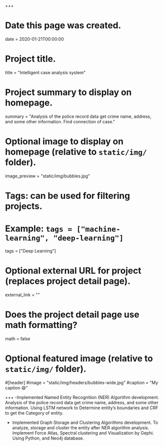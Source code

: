 +++
# Date this page was created.
date = 2020-01-21T00:00:00

# Project title.
title = "Intelligent case analysis system"

# Project summary to display on homepage.
summary = "Analysis of the police record data get crime name, address, and some other information. Find connection of case."

# Optional image to display on homepage (relative to `static/img/` folder).
image_preview = "static/img/bubbles.jpg"

# Tags: can be used for filtering projects.
# Example: `tags = ["machine-learning", "deep-learning"]`
tags = ["Deep Learning"]

# Optional external URL for project (replaces project detail page).
external_link = ""

# Does the project detail page use math formatting?
math = false

# Optional featured image (relative to `static/img/` folder).
#[header]
#image = "static/img/headers/bubbles-wide.jpg"
#caption = "My caption :smile:"


+++
-Implemented Named Entity Recognition (NER) Algorithm development. Analysis of the police record data get crime name, address, and some other information. Using LSTM network to Determine entity’s boundaries and CRF to get the Category of entity.

- Implemented Graph Storage and Clustering Algorithms development. To analyze, storage and cluster the entity after NER algorithm analysis. Implement Force Atlas, Spectral clustering and Visualization by Gephi. Using Python, and Neo4j database.


